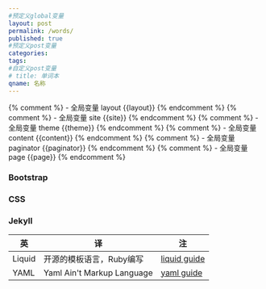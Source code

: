 ```yaml
---
#预定义global变量
layout: post
permalink: /words/
published: true
#预定义post变量
categories: 
tags:
#自定义post变量
# title: 单词本
qname: 名称
---
```

{% comment %} - 全局变量 layout {{layout}} {% endcomment %}
{% comment %} - 全局变量 site {{site}} {% endcomment %}
{% comment %} - 全局变量 theme {{theme}} {% endcomment %}
{% comment %} - 全局变量 content {{content}} {% endcomment %}
{% comment %} - 全局变量 paginator {{paginator}} {% endcomment %}
{% comment %} - 全局变量 page {{page}} {% endcomment %}


### Bootstrap

### CSS

### Jekyll

| 英     | 译                         | 注                                                |
| ------ | -------------------------- | ------------------------------------------------- |
| Liquid | 开源的模板语言，Ruby编写   | [liquid guide](https://shopify.github.io/liquid/) |
| YAML   | Yaml Ain't Markup Language | [yaml guide](https://yaml.org/)                   |






